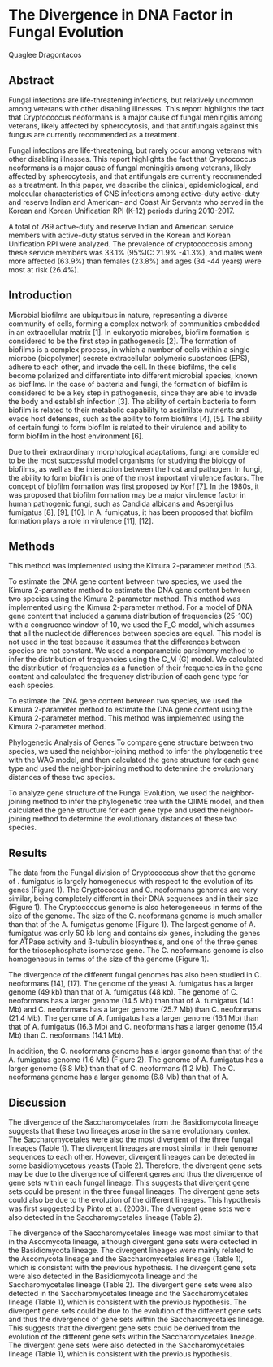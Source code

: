 # The Divergence in DNA Factor in Fungal Evolution
Quaglee Dragontacos


## Abstract
Fungal infections are life-threatening infections, but relatively uncommon among veterans with other disabling illnesses. This report highlights the fact that Cryptococcus neoformans is a major cause of fungal meningitis among veterans, likely affected by spherocytosis, and that antifungals against this fungus are currently recommended as a treatment.

Fungal infections are life-threatening, but rarely occur among veterans with other disabling illnesses. This report highlights the fact that Cryptococcus neoformans is a major cause of fungal meningitis among veterans, likely affected by spherocytosis, and that antifungals are currently recommended as a treatment. In this paper, we describe the clinical, epidemiological, and molecular characteristics of CNS infections among active-duty active-duty and reserve Indian and American- and Coast Air Servants who served in the Korean and Korean Unification RPI (K-12) periods during 2010-2017.

A total of 789 active-duty and reserve Indian and American service members with active-duty status served in the Korean and Korean Unification RPI were analyzed. The prevalence of cryptococcosis among these service members was 33.1% (95%IC: 21.9% -41.3%), and males were more affected (63.9%) than females (23.8%) and ages (34 -44 years) were most at risk (26.4%).


## Introduction
Microbial biofilms are ubiquitous in nature, representing a diverse community of cells, forming a complex network of communities embedded in an extracellular matrix [1]. In eukaryotic microbes, biofilm formation is considered to be the first step in pathogenesis [2]. The formation of biofilms is a complex process, in which a number of cells within a single microbe (biopolymer) secrete extracellular polymeric substances (EPS), adhere to each other, and invade the cell. In these biofilms, the cells become polarized and differentiate into different microbial species, known as biofilms. In the case of bacteria and fungi, the formation of biofilm is considered to be a key step in pathogenesis, since they are able to invade the body and establish infection [3]. The ability of certain bacteria to form biofilm is related to their metabolic capability to assimilate nutrients and evade host defenses, such as the ability to form biofilms [4], [5]. The ability of certain fungi to form biofilm is related to their virulence and ability to form biofilm in the host environment [6].

Due to their extraordinary morphological adaptations, fungi are considered to be the most successful model organisms for studying the biology of biofilms, as well as the interaction between the host and pathogen. In fungi, the ability to form biofilm is one of the most important virulence factors. The concept of biofilm formation was first proposed by Korf [7]. In the 1980s, it was proposed that biofilm formation may be a major virulence factor in human pathogenic fungi, such as Candida albicans and Aspergillus fumigatus [8], [9], [10]. In A. fumigatus, it has been proposed that biofilm formation plays a role in virulence [11], [12].


## Methods
This method was implemented using the Kimura 2-parameter method [53.

To estimate the DNA gene content between two species, we used the Kimura 2-parameter method to estimate the DNA gene content between two species using the Kimura 2-parameter method. This method was implemented using the Kimura 2-parameter method. For a model of DNA gene content that included a gamma distribution of frequencies (25-100) with a congruence window of 10, we used the F_G model, which assumes that all the nucleotide differences between species are equal. This model is not used in the test because it assumes that the differences between species are not constant. We used a nonparametric parsimony method to infer the distribution of frequencies using the C_M (G) model. We calculated the distribution of frequencies as a function of their frequencies in the gene content and calculated the frequency distribution of each gene type for each species.

To estimate the DNA gene content between two species, we used the Kimura 2-parameter method to estimate the DNA gene content using the Kimura 2-parameter method. This method was implemented using the Kimura 2-parameter method.

Phylogenetic Analysis of Genes
To compare gene structure between two species, we used the neighbor-joining method to infer the phylogenetic tree with the WAG model, and then calculated the gene structure for each gene type and used the neighbor-joining method to determine the evolutionary distances of these two species.

To analyze gene structure of the Fungal Evolution, we used the neighbor-joining method to infer the phylogenetic tree with the QIIME model, and then calculated the gene structure for each gene type and used the neighbor-joining method to determine the evolutionary distances of these two species.


## Results
The data from the Fungal division of Cryptococcus show that the genome of . fumigatus is largely homogeneous with respect to the evolution of its genes (Figure 1). The Cryptococcus and C. neoformans genomes are very similar, being completely different in their DNA sequences and in their size (Figure 1). The Cryptococcus genome is also heterogeneous in terms of the size of the genome. The size of the C. neoformans genome is much smaller than that of the A. fumigatus genome (Figure 1). The largest genome of A. fumigatus was only 50 kb long and contains six genes, including the genes for ATPase activity and ß-tubulin biosynthesis, and one of the three genes for the triosephosphate isomerase gene. The C. neoformans genome is also homogeneous in terms of the size of the genome (Figure 1).

The divergence of the different fungal genomes has also been studied in C. neoformans [14], [17]. The genome of the yeast A. fumigatus has a larger genome (49 kb) than that of A. fumigatus (48 kb). The genome of C. neoformans has a larger genome (14.5 Mb) than that of A. fumigatus (14.1 Mb) and C. neoformans has a larger genome (25.7 Mb) than C. neoformans (21.4 Mb). The genome of A. fumigatus has a larger genome (16.1 Mb) than that of A. fumigatus (16.3 Mb) and C. neoformans has a larger genome (15.4 Mb) than C. neoformans (14.1 Mb).

In addition, the C. neoformans genome has a larger genome than that of the A. fumigatus genome (1.6 Mb) (Figure 2). The genome of A. fumigatus has a larger genome (6.8 Mb) than that of C. neoformans (1.2 Mb). The C. neoformans genome has a larger genome (6.8 Mb) than that of A.


## Discussion
The divergence of the Saccharomycetales from the Basidiomycota lineage suggests that these two lineages arose in the same evolutionary contex. The Saccharomycetales were also the most divergent of the three fungal lineages (Table 1). The divergent lineages are most similar in their genome sequences to each other. However, divergent lineages can be detected in some basidiomycetous yeasts (Table 2). Therefore, the divergent gene sets may be due to the divergence of different genes and thus the divergence of gene sets within each fungal lineage. This suggests that divergent gene sets could be present in the three fungal lineages. The divergent gene sets could also be due to the evolution of the different lineages. This hypothesis was first suggested by Pinto et al. (2003). The divergent gene sets were also detected in the Saccharomycetales lineage (Table 2).

The divergence of the Saccharomycetales lineage was most similar to that in the Ascomycota lineage, although divergent gene sets were detected in the Basidiomycota lineage. The divergent lineages were mainly related to the Ascomycota lineage and the Saccharomycetales lineage (Table 1), which is consistent with the previous hypothesis. The divergent gene sets were also detected in the Basidiomycota lineage and the Saccharomycetales lineage (Table 2). The divergent gene sets were also detected in the Saccharomycetales lineage and the Saccharomycetales lineage (Table 1), which is consistent with the previous hypothesis. The divergent gene sets could be due to the evolution of the different gene sets and thus the divergence of gene sets within the Saccharomycetales lineage. This suggests that the divergent gene sets could be derived from the evolution of the different gene sets within the Saccharomycetales lineage. The divergent gene sets were also detected in the Saccharomycetales lineage (Table 1), which is consistent with the previous hypothesis.
